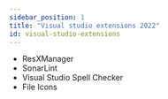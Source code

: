 ```yaml
---
sidebar_position: 1
title: "Visual studio extensions 2022"
id: visual-studio-extensions
---
```


- ResXManager
- SonarLint
- Visual Studio Spell Checker
- File Icons

